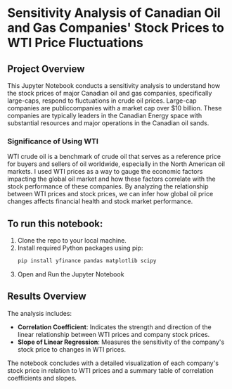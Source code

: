 # Sensitivity Analysis of Canadian Oil and Gas Companies' Stock Prices to WTI Price Fluctuations

## Project Overview
This Jupyter Notebook conducts a sensitivity analysis to understand how the stock prices of major Canadian oil and gas companies, specifically large-caps, respond to fluctuations in crude oil prices. 
Large-cap companies are publiccompanies with a market cap over $10 billion. These companies are typically leaders in the Canadian Energy space with substantial resources and major operations in the Canadian oil sands.

### Significance of Using WTI
WTI crude oil is a benchmark of crude oil that serves as a reference price for buyers and sellers of oil worldwide, especially in the North American oil markets. 
I used WTI prices as a way to gauge the economic factors impacting the global oil market and how these factors correlate with the stock performance of these companies. 
By analyzing the relationship between WTI prices and stock prices, we can infer how global oil price changes affects financial health and stock market performance.

## To run this notebook:
1. Clone the repo to your local machine.
2. Install required Python packages using pip:
     ```bash
     pip install yfinance pandas matplotlib scipy
     ```
4. Open and Run the Jupyter Notebook

## Results Overview
The analysis includes:
- **Correlation Coefficient**: Indicates the strength and direction of the linear relationship between WTI prices and company stock prices.
- **Slope of Linear Regression**: Measures the sensitivity of the company's stock price to changes in WTI prices.

The notebook concludes with a detailed visualization of each company's stock price in relation to WTI prices and a summary table of correlation coefficients and slopes.
